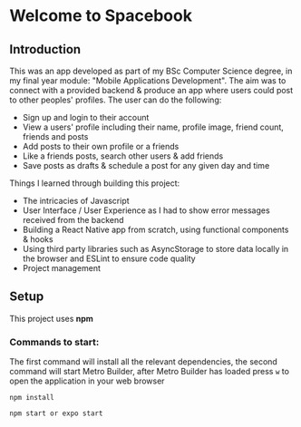 # Welcome to Spacebook

## Introduction

This was an app developed as part of my BSc Computer Science degree, in my final year module: "Mobile Applications Development".
The aim was to connect with a provided backend & produce an app where users could post to other peoples' profiles. The user can do the following:
- Sign up and login to their account
- View a users' profile including their name, profile image, friend count, friends and posts
- Add posts to their own profile or a friends
- Like a friends posts, search other users & add friends
- Save posts as drafts & schedule a post for any given day and time

Things I learned through building this project:
- The intricacies of Javascript
- User Interface / User Experience as I had to show error messages received from the backend
- Building a React Native app from scratch, using functional components & hooks
- Using third party libraries such as AsyncStorage to store data locally in the browser and ESLint to ensure code quality
- Project management

## Setup

This project uses **npm**

### Commands to start:

The first command will install all the relevant dependencies, the second command will start Metro Builder, after Metro Builder has loaded press `w` to open the application in your web browser

```
npm install

npm start or expo start
```
